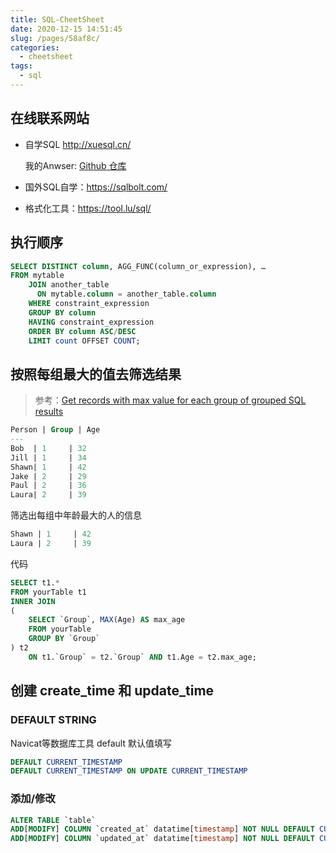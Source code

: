 ```yaml
---
title: SQL-CheetSheet
date: 2020-12-15 14:51:45
slug: /pages/58af8c/
categories: 
  - cheetsheet
tags: 
  - sql
---
```


## 在线联系网站

- 自学SQL http://xuesql.cn/

  我的Anwser: [Github 仓库](https://github.com/PPsteven/sql-resources/blob/main/xuesql_answer.sql)

- 国外SQL自学：https://sqlbolt.com/
- 格式化工具：https://tool.lu/sql/

## 执行顺序

```sql
SELECT DISTINCT column, AGG_FUNC(column_or_expression), …
FROM mytable
    JOIN another_table
      ON mytable.column = another_table.column
    WHERE constraint_expression
    GROUP BY column
    HAVING constraint_expression
    ORDER BY column ASC/DESC
    LIMIT count OFFSET COUNT;
```

## 按照每组最大的值去筛选结果

> 参考：[Get records with max value for each group of grouped SQL results](https://stackoverflow.com/questions/12102200/get-records-with-max-value-for-each-group-of-grouped-sql-results)

```sql
Person | Group | Age
---
Bob  | 1     | 32  
Jill | 1     | 34  
Shawn| 1     | 42  
Jake | 2     | 29  
Paul | 2     | 36  
Laura| 2     | 39  
```

筛选出每组中年龄最大的人的信息

```sql
Shawn | 1     | 42    
Laura | 2     | 39  
```

代码

```sql
SELECT t1.*
FROM yourTable t1
INNER JOIN
(
    SELECT `Group`, MAX(Age) AS max_age
    FROM yourTable
    GROUP BY `Group`
) t2
    ON t1.`Group` = t2.`Group` AND t1.Age = t2.max_age;
```

## 创建 create_time 和 update_time

### DEFAULT STRING

Navicat等数据库工具 default 默认值填写

```sql
DEFAULT CURRENT_TIMESTAMP
DEFAULT CURRENT_TIMESTAMP ON UPDATE CURRENT_TIMESTAMP
```

### 添加/修改

```sql
ALTER TABLE `table`
ADD[MODIFY] COLUMN `created_at` datatime[timestamp] NOT NULL DEFAULT CURRENT_TIMESTAMP AFTER `last_column`
ADD[MODIFY] COLUMN `updated_at` datatime[timestamp] NOT NULL DEFAULT CURRENT_TIMESTAMP ON UPDATE CURRENT_TIMESTAMP AFTER `created_at`
```

